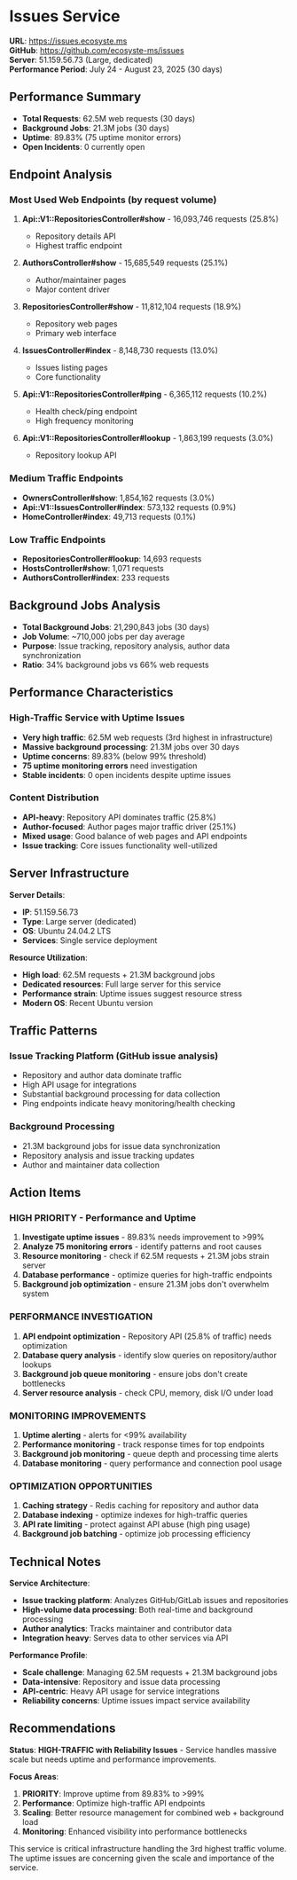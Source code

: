 # Issues Service

**URL**: https://issues.ecosyste.ms  
**GitHub**: https://github.com/ecosyste-ms/issues  
**Server**: 51.159.56.73 (Large, dedicated)  
**Performance Period**: July 24 - August 23, 2025 (30 days)

## Performance Summary

- **Total Requests**: 62.5M web requests (30 days)
- **Background Jobs**: 21.3M jobs (30 days)
- **Uptime**: 89.83% (75 uptime monitor errors)
- **Open Incidents**: 0 currently open

## Endpoint Analysis

### Most Used Web Endpoints (by request volume)

1. **Api::V1::RepositoriesController#show** - 16,093,746 requests (25.8%)
   - Repository details API
   - Highest traffic endpoint

2. **AuthorsController#show** - 15,685,549 requests (25.1%)
   - Author/maintainer pages
   - Major content driver

3. **RepositoriesController#show** - 11,812,104 requests (18.9%)
   - Repository web pages
   - Primary web interface

4. **IssuesController#index** - 8,148,730 requests (13.0%)
   - Issues listing pages
   - Core functionality

5. **Api::V1::RepositoriesController#ping** - 6,365,112 requests (10.2%)
   - Health check/ping endpoint
   - High frequency monitoring

6. **Api::V1::RepositoriesController#lookup** - 1,863,199 requests (3.0%)
   - Repository lookup API

### Medium Traffic Endpoints

- **OwnersController#show**: 1,854,162 requests (3.0%)
- **Api::V1::IssuesController#index**: 573,132 requests (0.9%)
- **HomeController#index**: 49,713 requests (0.1%)

### Low Traffic Endpoints

- **RepositoriesController#lookup**: 14,693 requests
- **HostsController#show**: 1,071 requests
- **AuthorsController#index**: 233 requests

## Background Jobs Analysis

- **Total Background Jobs**: 21,290,843 jobs (30 days)
- **Job Volume**: ~710,000 jobs per day average
- **Purpose**: Issue tracking, repository analysis, author data synchronization
- **Ratio**: 34% background jobs vs 66% web requests

## Performance Characteristics

###    **High-Traffic Service with Uptime Issues**
- **Very high traffic**: 62.5M web requests (3rd highest in infrastructure)
- **Massive background processing**: 21.3M jobs over 30 days
- **Uptime concerns**: 89.83% (below 99% threshold)
- **75 uptime monitoring errors** need investigation
- **Stable incidents**: 0 open incidents despite uptime issues

### **Content Distribution**
- **API-heavy**: Repository API dominates traffic (25.8%)
- **Author-focused**: Author pages major traffic driver (25.1%)
- **Mixed usage**: Good balance of web pages and API endpoints
- **Issue tracking**: Core issues functionality well-utilized

## Server Infrastructure

**Server Details**:
- **IP**: 51.159.56.73
- **Type**: Large server (dedicated)
- **OS**: Ubuntu 24.04.2 LTS
- **Services**: Single service deployment

**Resource Utilization**:
- **High load**: 62.5M requests + 21.3M background jobs
- **Dedicated resources**: Full large server for this service
- **Performance strain**: Uptime issues suggest resource stress
- **Modern OS**: Recent Ubuntu version

## Traffic Patterns

### **Issue Tracking Platform** (GitHub issue analysis)
- Repository and author data dominate traffic
- High API usage for integrations
- Substantial background processing for data collection
- Ping endpoints indicate heavy monitoring/health checking

### **Background Processing**
- 21.3M background jobs for issue data synchronization
- Repository analysis and issue tracking updates
- Author and maintainer data collection

## Action Items

###    **HIGH PRIORITY - Performance and Uptime**
1. **Investigate uptime issues** - 89.83% needs improvement to >99%
2. **Analyze 75 monitoring errors** - identify patterns and root causes
3. **Resource monitoring** - check if 62.5M requests + 21.3M jobs strain server
4. **Database performance** - optimize queries for high-traffic endpoints
5. **Background job optimization** - ensure 21.3M jobs don't overwhelm system

### **PERFORMANCE INVESTIGATION**
1. **API endpoint optimization** - Repository API (25.8% of traffic) needs optimization
2. **Database query analysis** - identify slow queries on repository/author lookups
3. **Background job queue monitoring** - ensure jobs don't create bottlenecks
4. **Server resource analysis** - check CPU, memory, disk I/O under load

### **MONITORING IMPROVEMENTS**
1. **Uptime alerting** - alerts for <99% availability
2. **Performance monitoring** - track response times for top endpoints
3. **Background job monitoring** - queue depth and processing time alerts
4. **Database monitoring** - query performance and connection pool usage

### **OPTIMIZATION OPPORTUNITIES**
1. **Caching strategy** - Redis caching for repository and author data
2. **Database indexing** - optimize indexes for high-traffic queries
3. **API rate limiting** - protect against API abuse (high ping usage)
4. **Background job batching** - optimize job processing efficiency

## Technical Notes

**Service Architecture**:
- **Issue tracking platform**: Analyzes GitHub/GitLab issues and repositories
- **High-volume data processing**: Both real-time and background processing
- **Author analytics**: Tracks maintainer and contributor data
- **Integration heavy**: Serves data to other services via API

**Performance Profile**:
- **Scale challenge**: Managing 62.5M requests + 21.3M background jobs
- **Data-intensive**: Repository and issue data processing
- **API-centric**: Heavy API usage for service integrations
- **Reliability concerns**: Uptime issues impact service availability

## Recommendations

**Status**:    **HIGH-TRAFFIC with Reliability Issues** - Service handles massive scale but needs uptime and performance improvements.

**Focus Areas**:
1. **PRIORITY**: Improve uptime from 89.83% to >99%
2. **Performance**: Optimize high-traffic API endpoints
3. **Scaling**: Better resource management for combined web + background load
4. **Monitoring**: Enhanced visibility into performance bottlenecks

This service is critical infrastructure handling the 3rd highest traffic volume. The uptime issues are concerning given the scale and importance of the service.